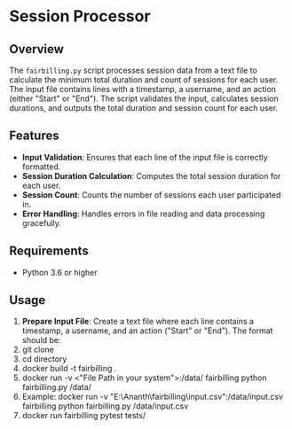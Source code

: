 # Session Processor

## Overview

The `fairbilling.py` script processes session data from a text file to calculate the minimum total duration and count of sessions for each user. The input file contains lines with a timestamp, a username, and an action (either "Start" or "End"). The script validates the input, calculates session durations, and outputs the total duration and session count for each user.

## Features

- **Input Validation**: Ensures that each line of the input file is correctly formatted.
- **Session Duration Calculation**: Computes the total session duration for each user.
- **Session Count**: Counts the number of sessions each user participated in.
- **Error Handling**: Handles errors in file reading and data processing gracefully.

## Requirements

- Python 3.6 or higher

## Usage

1. **Prepare Input File**: Create a text file where each line contains a timestamp, a username, and an action ("Start" or "End"). The format should be:
1. git clone
2. cd directory
3. docker build -t fairbilling .
4. docker run -v <"File Path in your system">:/data/<filename> fairbilling python fairbilling.py /data/<filename> 
5. Example: docker run -v "E:\Ananth\fairbilling\input.csv":/data/input.csv fairbilling python fairbilling.py /data/input.csv
5. docker run fairbilling pytest tests/
